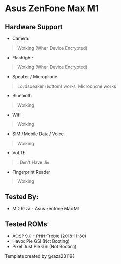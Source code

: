 # Asus ZenFone Max M1

## Hardware Support

* Camera:
> Working (When Device Encrypted)

* Flashlight:
> Working (When Device Encrypted)

* Speaker / Microphone
> Loudspeaker (bottom) works, Microphone works

* Bluetooth
> Working

* Wifi
> Working

* SIM / Mobile Data / Voice
> Working

* VoLTE
> I Don't Have Jio

* Fingerprint Reader
> Working

## Tested By:
* MD Raza - Asus Zenfone Max M1

## Tested ROMs:
* AOSP 9.0 - PHH-Treble (2018-11-30)
* Havoc Pie GSI (Not Booting)
* Pixel Dust Pie GSI (Not Booting)

Template created by @raza231198